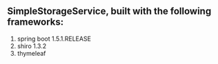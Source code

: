 ## SimpleStorageService, built with the following frameworks:
1. spring boot 1.5.1.RELEASE
2. shiro 1.3.2
3. thymeleaf